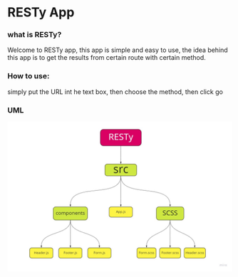 # RESTy App

### what is RESTy?

Welcome to RESTy app, this app is simple and easy to use, the idea behind this app is to get the results from certain route with certain method.

### How to use:

simply put the URL int he text box, then choose the method, then click go

### UML

![img](./assets/RESTy.jpg)
